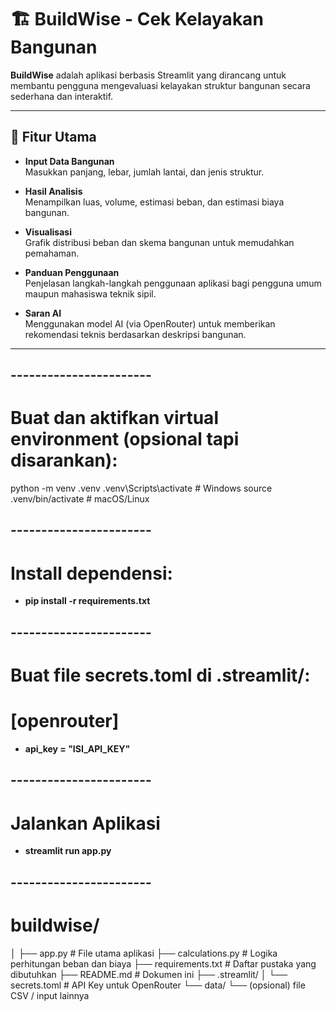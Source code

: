 # 🏗️ BuildWise - Cek Kelayakan Bangunan

**BuildWise** adalah aplikasi berbasis Streamlit yang dirancang untuk membantu pengguna mengevaluasi kelayakan struktur bangunan secara sederhana dan interaktif.

---

## 🚀 Fitur Utama

- **Input Data Bangunan**  
  Masukkan panjang, lebar, jumlah lantai, dan jenis struktur.

- **Hasil Analisis**  
  Menampilkan luas, volume, estimasi beban, dan estimasi biaya bangunan.

- **Visualisasi**  
  Grafik distribusi beban dan skema bangunan untuk memudahkan pemahaman.

- **Panduan Penggunaan**  
  Penjelasan langkah-langkah penggunaan aplikasi bagi pengguna umum maupun mahasiswa teknik sipil.

- **Saran AI**  
  Menggunakan model AI (via OpenRouter) untuk memberikan rekomendasi teknis berdasarkan deskripsi bangunan.

---


## -----------------------
# Buat dan aktifkan virtual environment (opsional tapi disarankan):
python -m venv .venv
.venv\Scripts\activate        # Windows
source .venv/bin/activate    # macOS/Linux


## -----------------------
# Install dependensi:
- **pip install -r requirements.txt**


## -----------------------
# Buat file secrets.toml di .streamlit/:
# [openrouter]
- **api_key = "ISI_API_KEY"**


## -----------------------
# Jalankan Aplikasi
- **streamlit run app.py**


## -----------------------
# buildwise/
│
├── app.py                  # File utama aplikasi
├── calculations.py         # Logika perhitungan beban dan biaya
├── requirements.txt        # Daftar pustaka yang dibutuhkan
├── README.md               # Dokumen ini
├── .streamlit/
│   └── secrets.toml        # API Key untuk OpenRouter
└── data/
    └── (opsional) file CSV / input lainnya



